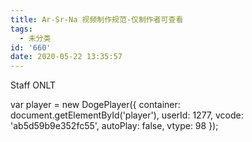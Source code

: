 ```yaml
---
title: Ar-Sr-Na 视频制作规范-仅制作者可查看
tags:
  - 未分类
id: '660'
date: 2020-05-22 13:35:57
---
```


Staff ONLT

var player = new DogePlayer({ container: document.getElementById('player'), userId: 1277, vcode: 'ab5d59b9e352fc55', autoPlay: false, vtype: 98 });